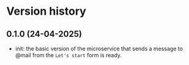# Version history

## 0.1.0 (24-04-2025)

- init: the basic version of the microservice that sends a message to @mail from the `Let's start` form is ready.